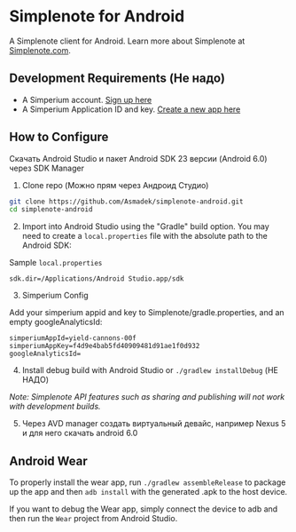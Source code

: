 # Simplenote for Android

A Simplenote client for Android. Learn more about Simplenote at [Simplenote.com](https://simplenote.com).

## Development Requirements (Не надо)
* A Simperium account. [Sign up here](https://simperium.com/signup/)
* A Simperium Application ID and key. [Create a new app here](https://simperium.com/app/new/)

## How to Configure

Скачать Android Studio и пакет Android SDK 23 версии (Android 6.0) через SDK Manager

1) Clone repo (Можно прям через Андроид Студио)

```bash
git clone https://github.com/Asmadek/simplenote-android.git
cd simplenote-android
```

2) Import into Android Studio using the "Gradle" build option. You may need to create a `local.properties` file with the absolute path to the Android SDK:

Sample `local.properties`
```
sdk.dir=/Applications/Android Studio.app/sdk
```

3) Simperium Config

Add your simperium appid and key to Simplenote/gradle.properties, and an empty googleAnalyticsId:

```
simperiumAppId=yield-cannons-00f
simperiumAppKey=f4d9e4bab5fd40909481d91ae1f0d932
googleAnalyticsId=
```

4) Install debug build with Android Studio or `./gradlew installDebug` (НЕ НАДО)

_Note: Simplenote API features such as sharing and publishing will not work with development builds._

5) Через AVD manager создать виртуальный девайс, например Nexus 5 и для него скачать android 6.0 

## Android Wear

To properly install the wear app, run `./gradlew assembleRelease` to package up the app and then `adb install` with the generated .apk to the host device.

If you want to debug the Wear app, simply connect the device to adb and then run the `Wear` project from Android Studio.
